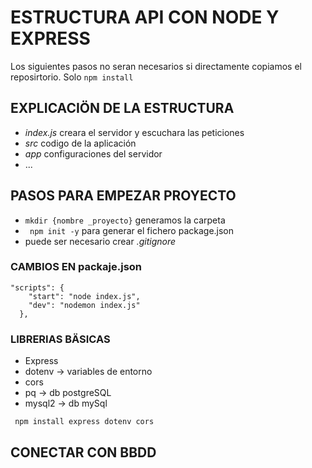 # ESTRUCTURA API CON NODE Y EXPRESS

Los siguientes pasos no seran necesarios si directamente copiamos el reposirtorio. Solo `npm install`

## EXPLICACIÖN DE LA ESTRUCTURA

- _index.js_ creara el servidor y escuchara las peticiones
- _src_ codigo de la aplicación
- _app_ configuraciones del servidor
- ...

## PASOS PARA EMPEZAR PROYECTO

- `mkdir {nombre _proyecto}` generamos la carpeta
- ` npm init -y` para generar el fichero package.json
- puede ser necesario crear _.gitignore_

### CAMBIOS EN packaje.json

```
"scripts": {
    "start": "node index.js",
    "dev": "nodemon index.js"
  },
```

### LIBRERIAS BÄSICAS

- Express
- dotenv -> variables de entorno
- cors
- pq -> db postgreSQL
- mysql2 -> db mySql

` npm install express dotenv cors`

## CONECTAR CON BBDD
